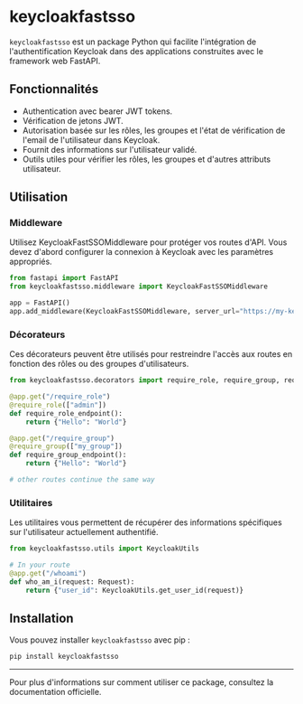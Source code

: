 # keycloakfastsso

`keycloakfastsso` est un package Python qui facilite l'intégration de l'authentification Keycloak dans des applications construites avec le framework web FastAPI.

## Fonctionnalités

- Authentication avec bearer JWT tokens.
- Vérification de jetons JWT.
- Autorisation basée sur les rôles, les groupes et l'état de vérification de l'email de l'utilisateur dans Keycloak.
- Fournit des informations sur l'utilisateur validé.
- Outils utiles pour vérifier les rôles, les groupes et d'autres attributs utilisateur.

## Utilisation

### Middleware
Utilisez KeycloakFastSSOMiddleware pour protéger vos routes d'API. Vous devez d'abord configurer la connexion à Keycloak avec les paramètres appropriés.

```python
from fastapi import FastAPI
from keycloakfastsso.middleware import KeycloakFastSSOMiddleware

app = FastAPI()
app.add_middleware(KeycloakFastSSOMiddleware, server_url="https://my-keycloak-url/auth/", client_id="my-client-id", realm_name="my-realm-name", client_secret_key="my-client-secret-key")
```
### Décorateurs

Ces décorateurs peuvent être utilisés pour restreindre l'accès aux routes en fonction des rôles ou des groupes d'utilisateurs.

```python
from keycloakfastsso.decorators import require_role, require_group, require_scope, require_email_verified, require_active_user, require_token_type, require_resource_access, require_allowed_origin

@app.get("/require_role")
@require_role(["admin"])
def require_role_endpoint(): 
    return {"Hello": "World"}

@app.get("/require_group")
@require_group(["my_group"])
def require_group_endpoint(): 
    return {"Hello": "World"}

# other routes continue the same way 
```
  
### Utilitaires

Les utilitaires vous permettent de récupérer des informations spécifiques sur l'utilisateur actuellement authentifié.

```python
from keycloakfastsso.utils import KeycloakUtils

# In your route
@app.get("/whoami")
def who_am_i(request: Request):
    return {"user_id": KeycloakUtils.get_user_id(request)}
```

## Installation

Vous pouvez installer `keycloakfastsso` avec pip :

```bash
pip install keycloakfastsso
```

---

Pour plus d'informations sur comment utiliser ce package, consultez la documentation officielle.